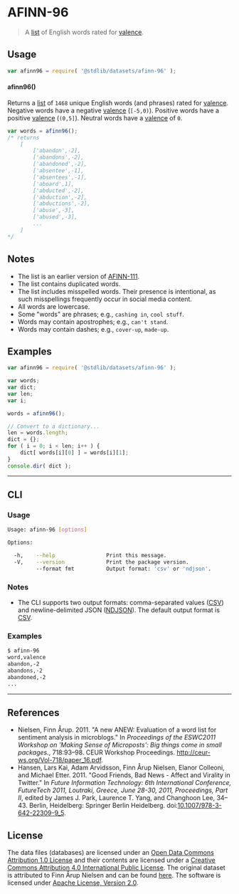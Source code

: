 # AFINN-96

> A [list][afinn] of English words rated for [valence][valence].


<section class="usage">

## Usage

``` javascript
var afinn96 = require( '@stdlib/datasets/afinn-96' );
```

#### afinn96()

Returns a [list][afinn] of `1468` unique English words (and phrases) rated for [valence][valence]. Negative words have a negative [valence][valence] (`[-5,0)`). Positive words have a positive [valence][valence] (`(0,5]`). Neutral words have a [valence][valence] of `0`.

``` javascript
var words = afinn96();
/* returns
    [
        ['abandon',-2],
        ['abandons',-2],
        ['abandoned',-2],
        ['absentee',-1],
        ['absentees',-1],
        ['aboard',1],
        ['abducted',-2],
        ['abduction',-2],
        ['abductions',-2],
        ['abuse',-3],
        ['abused',-3],
        ...
    ]
*/
```

</section>

<!-- /.usage -->


<section class="notes">

## Notes

* The list is an earlier version of [AFINN-111][afinn].
* The list contains duplicated words.
* The list includes misspelled words. Their presence is intentional, as such misspellings frequently occur in social media content.
* All words are lowercase.
* Some "words" are phrases; e.g., `cashing in`, `cool stuff`.
* Words may contain apostrophes; e.g., `can't stand`.
* Words may contain dashes; e.g., `cover-up`, `made-up`. 

</section>

<!-- /.notes -->


<section class="examples">

<!-- TODO: more creative example; possibly counting the number of negative words per sentence in two pieces of text. -->

## Examples

``` javascript
var afinn96 = require( '@stdlib/datasets/afinn-96' );

var words;
var dict;
var len;
var i;

words = afinn96();

// Convert to a dictionary...
len = words.length;
dict = {};
for ( i = 0; i < len; i++ ) {
    dict[ words[i][0] ] = words[i][1];
}
console.dir( dict );
```

</section>

<!-- /.examples -->


---

<section class="cli">

## CLI

<section class="usage">

### Usage

``` bash
Usage: afinn-96 [options]

Options:

  -h,    --help                Print this message.
  -V,    --version             Print the package version.
         --format fmt          Output format: 'csv' or 'ndjson'.
```

</section>

<!-- /.usage -->


<section class="notes">

### Notes

* The CLI supports two output formats: comma-separated values ([CSV][csv]) and newline-delimited JSON ([NDJSON][ndjson]). The default output format is [CSV][csv].

</section>

<!-- /.notes -->


<section class="examples">

### Examples

``` bash
$ afinn-96
word,valence
abandon,-2
abandons,-2
abandoned,-2
...
```

</section>

<!-- /.examples -->

</section>

<!-- /.cli -->


---

<section class="references">

## References

* Nielsen, Finn Årup. 2011. "A new ANEW: Evaluation of a word list for sentiment analysis in microblogs." In *Proceedings of the ESWC2011 Workshop on 'Making Sense of Microposts': Big things come in small packages.*, 718:93–98. CEUR Workshop Proceedings. <http://ceur-ws.org/Vol-718/paper_16.pdf>.
* Hansen, Lars Kai, Adam Arvidsson, Finn Årup Nielsen, Elanor Colleoni, and Michael Etter. 2011. "Good Friends, Bad News - Affect and Virality in Twitter." In *Future Information Technology: 6th International Conference, FutureTech 2011, Loutraki, Greece, June 28-30, 2011, Proceedings, Part II*, edited by James J. Park, Laurence T. Yang, and Changhoon Lee, 34–43. Berlin, Heidelberg: Springer Berlin Heidelberg. doi:[10.1007/978-3-642-22309-9\_5][@hansen:2011a].

</section>

<!-- /.references -->


<!-- <license> -->

## License

The data files (databases) are licensed under an [Open Data Commons Attribution 1.0 License][odc-by-1.0] and their contents are licensed under a [Creative Commons Attribution 4.0 International Public License][cc-by-4.0]. The original dataset is attributed to Finn Årup Nielsen and can be found [here][afinn]. The software is licensed under [Apache License, Version 2.0][apache-license].

<!-- </license> -->


<section class="links">

[afinn]: http://www2.imm.dtu.dk/pubdb/views/publication_details.php?id=6010
[@hansen:2011a]: https://doi.org/10.1007/978-3-642-22309-9_5
[valence]: https://en.wikipedia.org/wiki/Valence_%28psychology%29
[csv]: https://tools.ietf.org/html/rfc4180
[ndjson]: http://specs.frictionlessdata.io/ndjson/
[odc-by-1.0]: http://opendatacommons.org/licenses/by/1.0/
[cc-by-4.0]: http://creativecommons.org/licenses/by/4.0/
[apache-license]: https://www.apache.org/licenses/LICENSE-2.0

</section>

<!-- /.links -->
